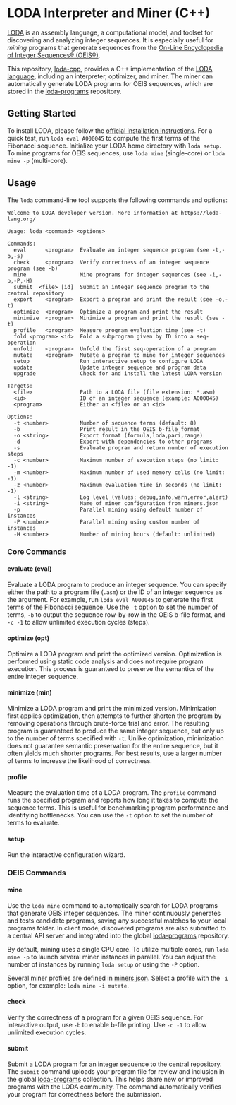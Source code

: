 # LODA Interpreter and Miner (C++)

[LODA](https://loda-lang.org) is an assembly language, a computational model, and toolset for discovering and analyzing integer sequences. It is especially useful for _mining_ programs that generate sequences from the [On-Line Encyclopedia of Integer Sequences® (OEIS®)](http://oeis.org/).

This repository, [loda-cpp](https://github.com/loda-lang/loda-cpp), provides a C++ implementation of the [LODA language](https://loda-lang.org/spec), including an interpreter, optimizer, and miner. The miner can automatically generate LODA programs for OEIS sequences, which are stored in the [loda-programs](https://github.com/loda-lang/loda-programs) repository.

## Getting Started

To install LODA, please follow the [official installation instructions](http://loda-lang.org/install/).
For a quick test, run `loda eval A000045` to compute the first terms of the Fibonacci sequence.
Initialize your LODA home directory with `loda setup`.
To mine programs for OEIS sequences, use `loda mine` (single-core) or `loda mine -p` (multi-core).

## Usage

The `loda` command-line tool supports the following commands and options:

```
Welcome to LODA developer version. More information at https://loda-lang.org/

Usage: loda <command> <options>

Commands:
  eval      <program>  Evaluate an integer sequence program (see -t,-b,-s)
  check     <program>  Verify correctness of an integer sequence program (see -b)
  mine                 Mine programs for integer sequences (see -i,-p,-P,-H)
  submit  <file> [id]  Submit an integer sequence program to the central repository
  export    <program>  Export a program and print the result (see -o,-t)
  optimize  <program>  Optimize a program and print the result
  minimize  <program>  Minimize a program and print the result (see -t)
  profile   <program>  Measure program evaluation time (see -t)
  fold <program> <id>  Fold a subprogram given by ID into a seq-operation
  unfold    <program>  Unfold the first seq-operation of a program
  mutate    <program>  Mutate a program to mine for integer sequences
  setup                Run interactive setup to configure LODA
  update               Update integer sequence and program data
  upgrade              Check for and install the latest LODA version

Targets:
  <file>               Path to a LODA file (file extension: *.asm)
  <id>                 ID of an integer sequence (example: A000045)
  <program>            Either an <file> or an <id>

Options:
  -t <number>          Number of sequence terms (default: 8)
  -b                   Print result in the OEIS b-file format
  -o <string>          Export format (formula,loda,pari,range)
  -d                   Export with dependencies to other programs
  -s                   Evaluate program and return number of execution steps
  -c <number>          Maximum number of execution steps (no limit: -1)
  -m <number>          Maximum number of used memory cells (no limit: -1)
  -z <number>          Maximum evaluation time in seconds (no limit: -1)
  -l <string>          Log level (values: debug,info,warn,error,alert)
  -i <string>          Name of miner configuration from miners.json
  -p                   Parallel mining using default number of instances
  -P <number>          Parallel mining using custom number of instances
  -H <number>          Number of mining hours (default: unlimited)
```

### Core Commands

#### evaluate (eval)

Evaluate a LODA program to produce an integer sequence. You can specify either the path to a program file (`.asm`) or the ID of an integer sequence as the argument. For example, run `loda eval A000045` to generate the first terms of the Fibonacci sequence. Use the `-t` option to set the number of terms, `-b` to output the sequence row-by-row in the OEIS b-file format, and `-c -1` to allow unlimited execution cycles (steps).

#### optimize (opt)

Optimize a LODA program and print the optimized version. Optimization is performed using static code analysis and does not require program execution. This process is guaranteed to preserve the semantics of the entire integer sequence.

#### minimize (min)

Minimize a LODA program and print the minimized version. Minimization first applies optimization, then attempts to further shorten the program by removing operations through brute-force trial and error. The resulting program is guaranteed to produce the same integer sequence, but only up to the number of terms specified with `-t`. Unlike optimization, minimization does not guarantee semantic preservation for the entire sequence, but it often yields much shorter programs. For best results, use a larger number of terms to increase the likelihood of correctness.

#### profile

Measure the evaluation time of a LODA program. The `profile` command runs the specified program and reports how long it takes to compute the sequence terms. This is useful for benchmarking program performance and identifying bottlenecks. You can use the `-t` option to set the number of terms to evaluate.

#### setup

Run the interactive configuration wizard.

### OEIS Commands

#### mine

Use the `loda mine` command to automatically search for LODA programs that generate OEIS integer sequences. The miner continuously generates and tests candidate programs, saving any successful matches to your local programs folder. In client mode, discovered programs are also submitted to a central API server and integrated into the global [loda-programs](https://github.com/loda-lang/loda-programs) repository.

By default, mining uses a single CPU core. To utilize multiple cores, run `loda mine -p` to launch several miner instances in parallel. You can adjust the number of instances by running `loda setup` or using the `-P` option.

Several miner profiles are defined in [miners.json](miners.default.json). Select a profile with the `-i` option, for example: `loda mine -i mutate`.

#### check

Verify the correctness of a program for a given OEIS sequence. For interactive output, use `-b` to enable b-file printing. Use `-c -1` to allow unlimited execution cycles.

#### submit

Submit a LODA program for an integer sequence to the central repository. The `submit` command uploads your program file for review and inclusion in the global [loda-programs](https://github.com/loda-lang/loda-programs) collection. This helps share new or improved programs with the LODA community. The command automatically verifies your program for correctness before the submission.
